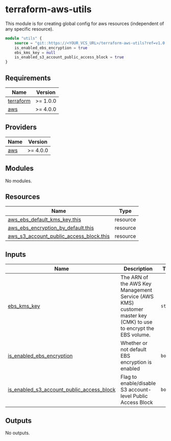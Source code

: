 # terraform-aws-utils

This module is for creating global config for aws resources (independent of any specific resource).

```terraform
module "utils" {
    source = "git::https://<YOUR_VCS_URL>/terraform-aws-utils?ref=v1.0.0"
    is_enabled_ebs_encryption = true
    ebs_kms_key = null
    is_enabled_s3_account_public_access_block = true
}
```

<!-- BEGIN_TF_DOCS -->
## Requirements

| Name | Version |
|------|---------|
| <a name="requirement_terraform"></a> [terraform](#requirement\_terraform) | >= 1.0.0 |
| <a name="requirement_aws"></a> [aws](#requirement\_aws) | >= 4.0.0 |

## Providers

| Name | Version |
|------|---------|
| <a name="provider_aws"></a> [aws](#provider\_aws) | >= 4.0.0 |

## Modules

No modules.

## Resources

| Name | Type |
|------|------|
| [aws_ebs_default_kms_key.this](https://registry.terraform.io/providers/hashicorp/aws/latest/docs/resources/ebs_default_kms_key) | resource |
| [aws_ebs_encryption_by_default.this](https://registry.terraform.io/providers/hashicorp/aws/latest/docs/resources/ebs_encryption_by_default) | resource |
| [aws_s3_account_public_access_block.this](https://registry.terraform.io/providers/hashicorp/aws/latest/docs/resources/s3_account_public_access_block) | resource |

## Inputs

| Name | Description | Type | Default | Required |
|------|-------------|------|---------|:--------:|
| <a name="input_ebs_kms_key"></a> [ebs\_kms\_key](#input\_ebs\_kms\_key) | The ARN of the AWS Key Management Service (AWS KMS) customer master key (CMK) to use to encrypt the EBS volume. | `string` | `null` | no |
| <a name="input_is_enabled_ebs_encryption"></a> [is\_enabled\_ebs\_encryption](#input\_is\_enabled\_ebs\_encryption) | Whether or not default EBS encryption is enabled | `bool` | `true` | no |
| <a name="input_is_enabled_s3_account_public_access_block"></a> [is\_enabled\_s3\_account\_public\_access\_block](#input\_is\_enabled\_s3\_account\_public\_access\_block) | Flag to enable/disable S3 account-level Public Access Block | `bool` | `true` | no |

## Outputs

No outputs.
<!-- END_TF_DOCS -->
